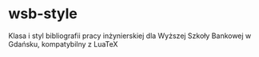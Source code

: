 # wsb-style
Klasa i styl bibliografii pracy inżynierskiej dla Wyższej Szkoły Bankowej w Gdańsku, kompatybilny z LuaTeX
